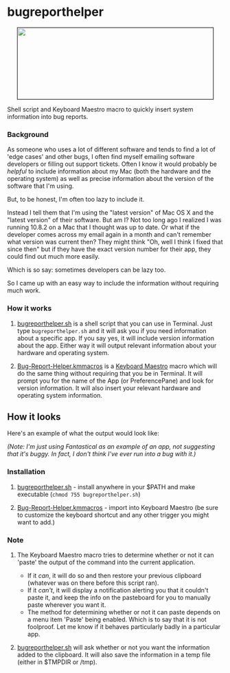 bugreporthelper
===============

<p style="text-align:center"><img src="http://www.blogcdn.com//media/2013/08/km-user-input-for-bug-helper.jpg" border="1" width="456" height="166" alt="" /></p>

Shell script and Keyboard Maestro macro to quickly insert system information into bug reports.

### Background ###

As someone who uses a lot of different software and tends to find a lot of 'edge cases' and other bugs, I often find myself emailing software developers or filling out support tickets. Often I know it would probably be *helpful* to include information about my Mac (both the hardware and the operating system) as well as precise information about the version of the software that I'm using.

But, to be honest, I'm often too lazy to include it.

Instead I tell them that I'm using the "latest version" of Mac OS X and the "latest version" of their software. But am I? Not too long ago I realized I was running 10.8.2 on a Mac that I thought was up to date. Or what if the developer comes across my email again in a month and can't remember what version was current then? They might think "Oh, well I think I fixed that since then" but if they have the exact version number for their app, they could find out much more easily.

Which is so say: sometimes developers can be lazy too.

So I came up with an easy way to include the information without requiring much work.

### How it works ###

1. [bugreporthelper.sh] is a shell script that you can use in Terminal. Just type `bugreporthelper.sh` and it will ask you if you need information about a specific app. If you say yes, it will include version information about the app. Either way it will output relevant information about your hardware and operating system.

2. [Bug-Report-Helper.kmmacros] is a [Keyboard Maestro] macro which will do the same thing without requiring that you be in Terminal. It will prompt you for the name of the App (or PreferencePane) and look for version information. It will also insert your relevant hardware and operating system information. 


## How it looks

Here's an example of what the output would look like:

*(Note: I'm just using Fantastical as an example of an app, not suggesting that it's buggy. In fact, I don't think I've ever run into a bug with it.)*

### Installation ##

1. [bugreporthelper.sh] - install anywhere in your $PATH and make executable (`chmod 755 bugreporthelper.sh`)

2. [Bug-Report-Helper.kmmacros] - import into Keyboard Maestro (be sure to customize the keyboard shortcut and any other trigger you might want to add.)


### Note ###

1. The Keyboard Maestro macro tries to determine whether or not it can 'paste' the output of the command into the current application. 
	* If it *can*, it will do so and then restore your previous clipboard (whatever was on there before this script ran).
	* If it *can't*, it will display a notification alerting you that it couldn't paste it, and keep the info on the pasteboard for you to manually paste wherever you want it.
	* The method for determining whether or not it can paste depends on a menu item 'Paste' being enabled. Which is to say that it is not foolproof. Let me know if it behaves particularly badly in a particular app.

2. [bugreporthelper.sh] will ask whether or not you want the information added to the clipboard. It will also save the information in a temp file (either in $TMPDIR or /tmp).

[Bug-Report-Helper.kmmacros]: Bug-Report-Helper.kmmacros

[bugreporthelper.sh]: bugreporthelper.sh

[Keyboard Maestro]: http://KeyboardMaestro.com
